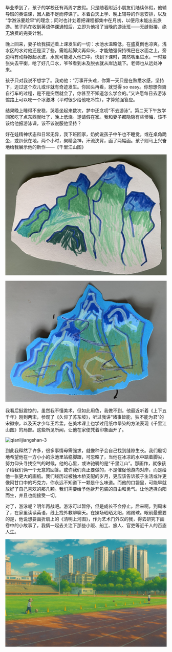 <!--
title: 千里江山图
datetime: 2025-07-07 09:15:00
licence: CC BY-NC-ND 4.0
-->

毕业季到了，孩子的学校还有两周才放假。只是随着附近小朋友们陆续休假，他辅导班的英语课，因人数不足而停课了。本着白天上学、晚上辅导的作息安排，以及 “学游泳要趁早”的理念；同时也计划着把课程都集中在月初，以便月末能出去旅游。孩子妈在收到英语停课通知后，立即为他报了当晚的游泳班——无缝衔接、绝无浪费的完美计划。

晚上回来，妻子给我描述着上课发生的一切：水池水温略低，在盛夏倒也凉爽。浅水区的水对他还是深了些，需踮起脚尖再仰头，才能勉强保持嘴巴在水面之上，旁边稍有动静掀起水波，水就可能灌入他口中。快到下课时，突然嘴里进水，一时紧张失去平衡，呛了好几口水，爷爷看到未及脱衣就从岸边跳下。老师也从远处冲来。

孩子只对我说不想学了。我劝他：“万事开头难，你第一天只是在熟悉水感，坚持下，迈过这个坎儿或许就有奇迹发生。你回头再看，就觉得 so easy。你想想你骑自行车的过程，是不是突然就会了，你甚至不知道怎么学会的。”又许愿每日去游泳馆路上可以吃一个冰激淋（平时很少给他吃冷饮），才算勉强答应。

结果晚上睡得不安稳，哭着坐起来数次，梦中还念叨“不去游泳”。第二天下午放学回家吃了点东西就吐了，晚上低烧。遂请假在家。我和妻子都隐隐有些懊悔，该不该给他报游泳课，该不该说服他坚持？

好在娃精神状态和日常无异，我下班回家，奶奶说孩子中午也不睡觉，或在桌角跪坐，或趴伏在地，两个小时，聚精会神，汗流浃背，画了两幅画。孩子则马上兴奋地给我展示他的新作——《千里江山图》

![qianlijiangshan-0](./attachments/qianlijiangshan_0.jpg)

![qianlijiangshan-1](./attachments/qianlijiangshan_1.jpg)

我看后挺震惊的，虽然我不懂美术，但如此用色，我做不到。他最近听着《上下五千年》刚到两宋，参观了《久仰了苏东坡》，听过我讲“诸事皆能，独不能为君”的宋徽宗，以及天才少年王希孟。在美术课上也学过用纸巾晕染的方法表现《千里江山图》的局部。这些所见所闻，让他在家便凭着印象画开了。

![qianlijiangshan-3](./attachments/qianlijiangshan_2.jpg)

到此我释然了许多，很多事情毋需强求，就像种子会自己找到缝隙生长。我们殷切地希望他在一方小小的泳池里站稳脚跟，可忽略了，当他在冰凉的水中踮着脚尖，努力仰头寻找空气的时候，他的心里，或许驰骋的是“千里江山”。那画作，就像孩子给我们俩一个无意的回答。或许我们真正要做的，不是催促他游向对岸，而是给他一张更大的画纸。我们经历过被独木桥支配的岁月，更应该告诉孩子生活或许更像阿甘口中的巧克力，你永远不知道下一颗是什么味道。而他的口袋里，可能早就放好了自己喜欢的那几颗。我们需要给予他拆开包装的自由和勇气。让他选择向阳而生，并且也能接受一切。

对了，游泳呢？明年再战吧。游泳可以暂停，但是成长不会停止。后来啊，到周末了，在家里读读英语，线上找外教聊聊天。在操场晒晒太阳，踢踢球。眼前最重要的是，他说想要画折扇上的《清明上河图》，作为艺术门外汉的我，得去研究下画卷中的小故事了，我俩一起去关注下那些小贩、船工、旅人、官吏等近千人的百态人生。

![soccer](./attachments/soccer.jpg)
